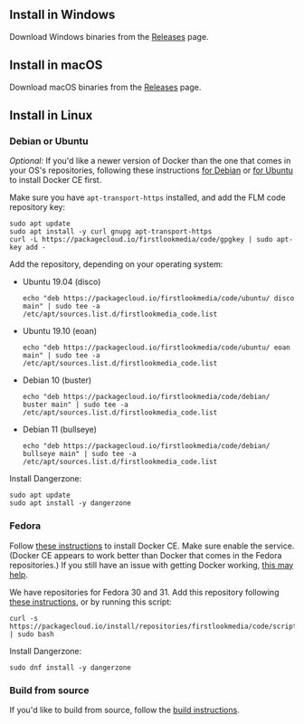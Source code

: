 ## Install in Windows

Download Windows binaries from the [Releases](https://github.com/firstlookmedia/dangerzone/releases) page.

## Install in macOS

Download macOS binaries from the [Releases](https://github.com/firstlookmedia/dangerzone/releases) page.

## Install in Linux

### Debian or Ubuntu

_Optional:_ If you'd like a newer version of Docker than the one that comes in your OS's repositories, following these instructions [for Debian](https://docs.docker.com/install/linux/docker-ce/debian/) or [for Ubuntu](https://docs.docker.com/install/linux/docker-ce/ubuntu/) to install Docker CE first.

Make sure you have `apt-transport-https` installed, and add the FLM code repository key:

```
sudo apt update
sudo apt install -y curl gnupg apt-transport-https
curl -L https://packagecloud.io/firstlookmedia/code/gpgkey | sudo apt-key add -
```

Add the repository, depending on your operating system:

- Ubuntu 19.04 (disco)
  ```
  echo "deb https://packagecloud.io/firstlookmedia/code/ubuntu/ disco main" | sudo tee -a /etc/apt/sources.list.d/firstlookmedia_code.list
  ```
- Ubuntu 19.10 (eoan)
  ```
  echo "deb https://packagecloud.io/firstlookmedia/code/ubuntu/ eoan main" | sudo tee -a /etc/apt/sources.list.d/firstlookmedia_code.list
  ```
- Debian 10 (buster)
  ```
  echo "deb https://packagecloud.io/firstlookmedia/code/debian/ buster main" | sudo tee -a /etc/apt/sources.list.d/firstlookmedia_code.list
  ```
- Debian 11 (bullseye)
  ```
  echo "deb https://packagecloud.io/firstlookmedia/code/debian/ bullseye main" | sudo tee -a /etc/apt/sources.list.d/firstlookmedia_code.list
  ```

Install Dangerzone:

```
sudo apt update
sudo apt install -y dangerzone
```

### Fedora

Follow [these instructions](https://docs.docker.com/install/linux/docker-ce/fedora/) to install Docker CE. Make sure enable the service. (Docker CE appears to work better than Docker that comes in the Fedora repositories.) If you still have an issue with getting Docker working, [this may help](https://docs.docker.com/install/linux/docker-ce/fedora/). 

We have repositories for Fedora 30 and 31. Add this repository following [these instructions](https://packagecloud.io/firstlookmedia/code/install#manual-rpm), or by running this script:

```
curl -s https://packagecloud.io/install/repositories/firstlookmedia/code/script.rpm.sh | sudo bash
```

Install Dangerzone:

```
sudo dnf install -y dangerzone
```

### Build from source

If you'd like to build from source, follow the [build instructions](https://github.com/firstlookmedia/dangerzone/blob/master/BUILD.md).
